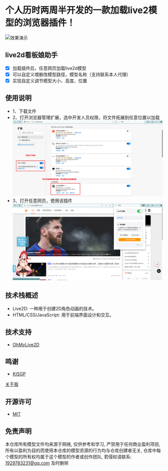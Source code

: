 # 个人历时两周半开发的一款加载live2模型的浏览器插件！
![效果演示](https://github.com/Vita0519/PublicLive2dPlug/blob/master/%E8%AF%B4%E6%98%8E/live2dPlug%E6%BC%94%E7%A4%BA.gif)
## live2d看板娘助手
- [x] 加载插件后，任意网页加载live2d模型
- [x] 可以自定义增删改模型路径，模型名称（支持联系本人代理）
- [x] 实现自定义调节模型大小、高度、位置

## 使用说明
- 1、下载文件
- 2、打开浏览器管理扩展，选中开发人员权限，将文件拓展到任意位置以加载
  ![步骤1](https://github.com/Vita0519/PublicLive2dPlug/blob/master/%E8%AF%B4%E6%98%8E/%E5%8A%A0%E8%BD%BD%E6%8B%93%E5%B1%95.jpg)
- 3、打开任意网页，使用该插件
  ![步骤2](https://github.com/Vita0519/PublicLive2dPlug/blob/master/%E8%AF%B4%E6%98%8E/%E6%95%88%E6%9E%9C%E5%9B%BE.jpg)

## 技术栈概述
- Live2D: 一种用于创建2D角色动画的技术。
- HTML/CSS/JavaScript: 用于前端界面设计和交互。

## 技术支持
- [OhMyLive2D](https://oml2d.com/)

## 鸣谢
- [KISGP](https://github.com/KISGP)

[关于我](https://www.allfather.top/) 

## 开源许可

- [MIT](https://github.com/oh-my-live2d/oh-my-live2d/blob/main/LICENSE)

## 免责声明

本仓库所有模型文件均来源于网络, 仅供参考和学习, 严禁用于任何商业盈利项目, 所有以盈利为目的而使用本仓库的模型资源的行为均与仓库创建者无关, 仓库中每个模型的所有权均属于这个模型的作者或创作团队, 若侵权请联系: 1929783231@qq.com 及时删除
